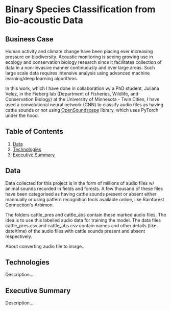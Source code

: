 # Binary Species Classification from Bio-acoustic Data


## Business Case

Human activity and climate change have been placing ever increasing pressure on biodiversity. Acoustic monitoring is seeing growing use in ecology and conservation biology research since it facilitates collection of data in a non-invasive manner continuously and over large areas. Such large scale data requires intensive analysis using advanced machine learning/deep learning algorithms.

In this work, which I have done in collaboration w/ a PhD student, Juliana Velez, in the Fieberg lab (Department of Fisheries, Wildlife, and Conservation Biology) at the University of Minnesota - Twin Cities, I have used a convolutional neural network (CNN) to classify audio files as having cattle sounds or not using [OpenSoundscape](https://github.com/kitzeslab/opensoundscape) library, which uses PyTorch under the hood.


## Table of Contents

1. [ Data ](#data)
2. [ Technologies ](#tex)
3. [ Executive Summary ](#exsum)


<a name="data"></a>
## Data

Data collected for this project is in the form of millions of audio files w/ animal sounds recorded in fields and forests. A few thousand of these files have been categorised as having cattle sounds present or absent either mannually or using pattern recognition tools available online, like Rainforest Connection's Arbimon.

The folders cattle_pres and cattle_abs contain these marked audio files. The idea is to use this labelled audio data for training the model. The data files cattle_pres.csv and cattle_abs.csv contain names and other details (like date/time) of the audio files with cattle sounds present and absent respectively.

About converting audio file to image...


<a name="tex"></a>
## Technologies

Description...


<a name="exsum"></a>
## Executive Summary

Description...
